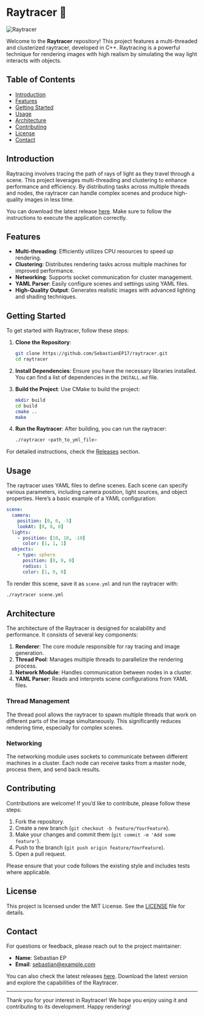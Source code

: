 # Raytracer 🌌

![Raytracer](https://img.shields.io/badge/Raytracer-Multi--threaded%20%26%20Clusterized-blue)

Welcome to the **Raytracer** repository! This project features a multi-threaded and clusterized raytracer, developed in C++. Raytracing is a powerful technique for rendering images with high realism by simulating the way light interacts with objects.

## Table of Contents

- [Introduction](#introduction)
- [Features](#features)
- [Getting Started](#getting-started)
- [Usage](#usage)
- [Architecture](#architecture)
- [Contributing](#contributing)
- [License](#license)
- [Contact](#contact)

## Introduction

Raytracing involves tracing the path of rays of light as they travel through a scene. This project leverages multi-threading and clustering to enhance performance and efficiency. By distributing tasks across multiple threads and nodes, the raytracer can handle complex scenes and produce high-quality images in less time.

You can download the latest release [here](https://github.com/SebastianEP17/raytracer/releases). Make sure to follow the instructions to execute the application correctly.

## Features

- **Multi-threading**: Efficiently utilizes CPU resources to speed up rendering.
- **Clustering**: Distributes rendering tasks across multiple machines for improved performance.
- **Networking**: Supports socket communication for cluster management.
- **YAML Parser**: Easily configure scenes and settings using YAML files.
- **High-Quality Output**: Generates realistic images with advanced lighting and shading techniques.

## Getting Started

To get started with Raytracer, follow these steps:

1. **Clone the Repository**:
   ```bash
   git clone https://github.com/SebastianEP17/raytracer.git
   cd raytracer
   ```

2. **Install Dependencies**:
   Ensure you have the necessary libraries installed. You can find a list of dependencies in the `INSTALL.md` file.

3. **Build the Project**:
   Use CMake to build the project:
   ```bash
   mkdir build
   cd build
   cmake ..
   make
   ```

4. **Run the Raytracer**:
   After building, you can run the raytracer:
   ```bash
   ./raytracer <path_to_yml_file>
   ```

For detailed instructions, check the [Releases](https://github.com/SebastianEP17/raytracer/releases) section.

## Usage

The raytracer uses YAML files to define scenes. Each scene can specify various parameters, including camera position, light sources, and object properties. Here’s a basic example of a YAML configuration:

```yaml
scene:
  camera:
    position: [0, 0, -5]
    lookAt: [0, 0, 0]
  lights:
    - position: [10, 10, -10]
      color: [1, 1, 1]
  objects:
    - type: sphere
      position: [0, 0, 0]
      radius: 1
      color: [1, 0, 0]
```

To render this scene, save it as `scene.yml` and run the raytracer with:
```bash
./raytracer scene.yml
```

## Architecture

The architecture of the Raytracer is designed for scalability and performance. It consists of several key components:

1. **Renderer**: The core module responsible for ray tracing and image generation.
2. **Thread Pool**: Manages multiple threads to parallelize the rendering process.
3. **Network Module**: Handles communication between nodes in a cluster.
4. **YAML Parser**: Reads and interprets scene configurations from YAML files.

### Thread Management

The thread pool allows the raytracer to spawn multiple threads that work on different parts of the image simultaneously. This significantly reduces rendering time, especially for complex scenes.

### Networking

The networking module uses sockets to communicate between different machines in a cluster. Each node can receive tasks from a master node, process them, and send back results.

## Contributing

Contributions are welcome! If you’d like to contribute, please follow these steps:

1. Fork the repository.
2. Create a new branch (`git checkout -b feature/YourFeature`).
3. Make your changes and commit them (`git commit -m 'Add some feature'`).
4. Push to the branch (`git push origin feature/YourFeature`).
5. Open a pull request.

Please ensure that your code follows the existing style and includes tests where applicable.

## License

This project is licensed under the MIT License. See the [LICENSE](LICENSE) file for details.

## Contact

For questions or feedback, please reach out to the project maintainer:

- **Name**: Sebastian EP
- **Email**: sebastian@example.com

You can also check the latest releases [here](https://github.com/SebastianEP17/raytracer/releases). Download the latest version and explore the capabilities of the Raytracer.

---

Thank you for your interest in Raytracer! We hope you enjoy using it and contributing to its development. Happy rendering!